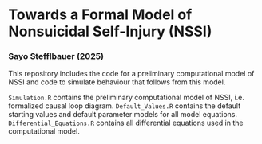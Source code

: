 # Towards a Formal Model of Nonsuicidal Self-Injury (NSSI) 
### Sayo Stefflbauer (2025)
This repository includes the code for a preliminary computational model of NSSI and code to simulate behaviour that follows from this model. 

`Simulation.R` contains the preliminary computational model of NSSI, i.e. formalized causal loop diagram.
`Default_Values.R` contains the default starting values and default parameter models for all model equations.
`Differential_Equations.R` contains all differential equations used in the computational model.
